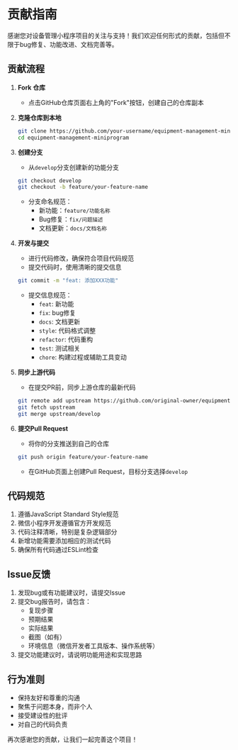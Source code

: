 # 贡献指南

感谢您对设备管理小程序项目的关注与支持！我们欢迎任何形式的贡献，包括但不限于bug修复、功能改进、文档完善等。

## 贡献流程

1. **Fork 仓库**
   - 点击GitHub仓库页面右上角的"Fork"按钮，创建自己的仓库副本

2. **克隆仓库到本地**
   ```bash
   git clone https://github.com/your-username/equipment-management-miniprogram.git
   cd equipment-management-miniprogram
   ```

3. **创建分支**
   - 从`develop`分支创建新的功能分支
   ```bash
   git checkout develop
   git checkout -b feature/your-feature-name
   ```
   - 分支命名规范：
     - 新功能：`feature/功能名称`
     - Bug修复：`fix/问题描述`
     - 文档更新：`docs/文档名称`

4. **开发与提交**
   - 进行代码修改，确保符合项目代码规范
   - 提交代码时，使用清晰的提交信息
   ```bash
   git commit -m "feat: 添加XXX功能"
   ```
   - 提交信息规范：
     - `feat`: 新功能
     - `fix`:  bug修复
     - `docs`: 文档更新
     - `style`: 代码格式调整
     - `refactor`: 代码重构
     - `test`: 测试相关
     - `chore`: 构建过程或辅助工具变动

5. **同步上游代码**
   - 在提交PR前，同步上游仓库的最新代码
   ```bash
   git remote add upstream https://github.com/original-owner/equipment-management-miniprogram.git
   git fetch upstream
   git merge upstream/develop
   ```

6. **提交Pull Request**
   - 将你的分支推送到自己的仓库
   ```bash
   git push origin feature/your-feature-name
   ```
   - 在GitHub页面上创建Pull Request，目标分支选择`develop`

## 代码规范

1. 遵循JavaScript Standard Style规范
2. 微信小程序开发遵循官方开发规范
3. 代码注释清晰，特别是复杂逻辑部分
4. 新增功能需要添加相应的测试代码
5. 确保所有代码通过ESLint检查

## Issue反馈

1. 发现bug或有功能建议时，请提交Issue
2. 提交bug报告时，请包含：
   - 复现步骤
   - 预期结果
   - 实际结果
   - 截图（如有）
   - 环境信息（微信开发者工具版本、操作系统等）
3. 提交功能建议时，请说明功能用途和实现思路

## 行为准则

- 保持友好和尊重的沟通
- 聚焦于问题本身，而非个人
- 接受建设性的批评
- 对自己的代码负责

再次感谢您的贡献，让我们一起完善这个项目！
